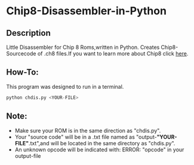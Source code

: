 # Chip8-Disassembler-in-Python

## Description
Little Disassembler for Chip 8 Roms,written in Python.
Creates Chip8-Sourcecode of .ch8 files.If you want to learn more about Chip8 click [here](http://devernay.free.fr/hacks/chip8/C8TECH10.HTM).


## How-To:
This program was designed to run in a terminal.
 ```python 
 python chdis.py <YOUR-FILE>
 ```

## Note:
+ Make sure your ROM is in the same direction as "chdis.py".
+ Your "source code" will be in a .txt file named as "output-**"YOUR-FILE"**.txt",and will be located in the same directory as "chdis.py".
+ An unknown opcode will be indicated with:  ERROR: "opcode" in your output-file


